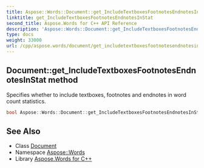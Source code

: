 ```yaml
---
title: Aspose::Words::Document::get_IncludeTextboxesFootnotesEndnotesInStat method
linktitle: get_IncludeTextboxesFootnotesEndnotesInStat
second_title: Aspose.Words for C++ API Reference
description: 'Aspose::Words::Document::get_IncludeTextboxesFootnotesEndnotesInStat method. Specifies whether to include textboxes, footnotes and endnotes in word count statistics in C++.'
type: docs
weight: 33000
url: /cpp/aspose.words/document/get_includetextboxesfootnotesendnotesinstat/
---
```

## Document::get_IncludeTextboxesFootnotesEndnotesInStat method


Specifies whether to include textboxes, footnotes and endnotes in word count statistics.

```cpp
bool Aspose::Words::Document::get_IncludeTextboxesFootnotesEndnotesInStat()
```

## See Also

* Class [Document](../)
* Namespace [Aspose::Words](../../)
* Library [Aspose.Words for C++](../../../)
